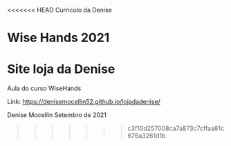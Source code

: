 <<<<<<< HEAD
Curriculo da Denise

Wise Hands
2021
=======
# Site loja da Denise
Aula do curso WiseHands

Link: https://denisemocellin52.github.io/lojadadenise/

Denise Mocellin
Setembro de 2021
>>>>>>> c3f10d257008ca7a873c7cffaa81c676a3261d1b
